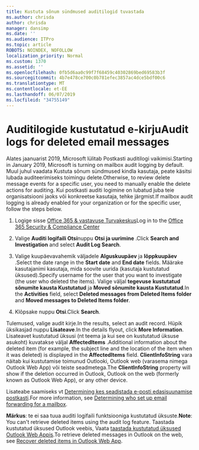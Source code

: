 ```yaml
---
title: Kustuta sõnum sündmused auditilogid tuvastada
ms.author: chrisda
author: chrisda
manager: dansimp
ms.date: ''
ms.audience: ITPro
ms.topic: article
ROBOTS: NOINDEX, NOFOLLOW
localization_priority: Normal
ms.custom: 1370
ms.assetid: ''
ms.openlocfilehash: 0fb5d6aa0c99f7f68459c40302869bed69583b3f
ms.sourcegitcommit: 4b7e478ce700c0b781efec3857ac4dce5bdf00c6
ms.translationtype: MT
ms.contentlocale: et-EE
ms.lasthandoff: 06/07/2019
ms.locfileid: "34755149"
---
```

# <a name="audit-logs-for-deleted-email-messages"></a><span data-ttu-id="56151-102">Auditilogide kustutatud e-kirju</span><span class="sxs-lookup"><span data-stu-id="56151-102">Audit logs for deleted email messages</span></span>

<span data-ttu-id="56151-103">Alates jaanuarist 2019, Microsoft lülitab Postkasti auditilogi vaikimisi.</span><span class="sxs-lookup"><span data-stu-id="56151-103">Starting in January 2019, Microsoft is turning on mailbox audit logging by default.</span></span> <span data-ttu-id="56151-104">Muul juhul vaadata Kustuta sõnum sündmused kindla kasutaja, peate käsitsi lubada auditeerimiseks toimingu delete.</span><span class="sxs-lookup"><span data-stu-id="56151-104">Otherwise, to review delete message events for a specific user, you need to manually enable the delete actions for auditing.</span></span> <span data-ttu-id="56151-105">Kui postkasti auditi logimine on lubatud juba teie organisatsiooni jaoks või konkreetse kasutaja, tehke järgmist.</span><span class="sxs-lookup"><span data-stu-id="56151-105">If mailbox audit logging is already enabled for your organization or for the specific user, follow the steps below.</span></span>

1. <span data-ttu-id="56151-106">Logige sisse [Office 365 & vastavuse Turvakeskus](https://protection.office.com/)</span><span class="sxs-lookup"><span data-stu-id="56151-106">Log in to the [Office 365 Security & Compliance Center](https://protection.office.com/)</span></span>

2. <span data-ttu-id="56151-107">Valige **Auditi logifaili Otsi**nuppu **Otsi ja uurimine** .</span><span class="sxs-lookup"><span data-stu-id="56151-107">Click **Search and Investigation** and select **Audit Log Search**.</span></span>

3. <span data-ttu-id="56151-108">Valige kuupäevavahemik väljadele **Alguskuupäev** ja **lõppkuupäev** .</span><span class="sxs-lookup"><span data-stu-id="56151-108">Select the date range in the **Start date** and **End date** fields.</span></span> <span data-ttu-id="56151-109">Määrake kasutajanimi kasutaja, mida soovite uurida (kasutaja kustutatud üksused).</span><span class="sxs-lookup"><span data-stu-id="56151-109">Specify username for the user that you want to investigate (the user who deleted the items).</span></span> <span data-ttu-id="56151-110">Valige väljal **tegevuse** **kustutatud sõnumite kausta Kustutatud** ja **Moved sõnumite kausta Kustutatud**.</span><span class="sxs-lookup"><span data-stu-id="56151-110">In the **Activities** field, select **Deleted messages from Deleted Items folder** and **Moved messages to Deleted Items folder**.</span></span>

4. <span data-ttu-id="56151-111">Klõpsake nuppu **Otsi**.</span><span class="sxs-lookup"><span data-stu-id="56151-111">Click **Search**.</span></span>

<span data-ttu-id="56151-112">Tulemused, valige audit kirje.</span><span class="sxs-lookup"><span data-stu-id="56151-112">In the results, select an audit record.</span></span> <span data-ttu-id="56151-113">Hüpik üksikasjad nuppu **Lisateave**.</span><span class="sxs-lookup"><span data-stu-id="56151-113">In the details flyout, click **More Information**.</span></span> <span data-ttu-id="56151-114">Lisateavet kustutatud üksusi (nt teema ja kui see on kustutatud üksuse asukoht) kuvatakse väljal **AffectedItems** .</span><span class="sxs-lookup"><span data-stu-id="56151-114">Additional information about the deleted item (for example, the subject line and the location of the item when it was deleted) is displayed in the **AffectedItems** field.</span></span> <span data-ttu-id="56151-115">**ClientInfoString** vara näitab kui kustutamise toimunud Outlooki, Outlook web (varasema nimega Outlook Web App) või teiste seadmetega.</span><span class="sxs-lookup"><span data-stu-id="56151-115">The **ClientInfoString** property will show if the deletion occurred in Outlook, Outlook on the web (formerly known as Outlook Web App), or any other device.</span></span>

<span data-ttu-id="56151-116">Lisateabe saamiseks vt [Determining kes seadistada e-posti edasisuunamise postkasti](https://docs.microsoft.com/office365/securitycompliance/auditing-troubleshooting-scenarios#determining-if-a-user-deleted-email-items).</span><span class="sxs-lookup"><span data-stu-id="56151-116">For more information, see [Determining who set up email forwarding for a mailbox](https://docs.microsoft.com/office365/securitycompliance/auditing-troubleshooting-scenarios#determining-if-a-user-deleted-email-items).</span></span>

<span data-ttu-id="56151-117">**Märkus**: te ei saa tuua auditi logifaili funktsiooniga kustutatud üksuste.</span><span class="sxs-lookup"><span data-stu-id="56151-117">**Note**: You can't retrieve deleted items using the audit log feature.</span></span> <span data-ttu-id="56151-118">Taastada kustutatud üksused Outlook veebis, Vaata [taastada kustutatud üksused Outlook Web Appis](https://support.office.com/article/C3D8FC15-EEEF-4F1C-81DF-E27964B7EDD4).</span><span class="sxs-lookup"><span data-stu-id="56151-118">To retrieve deleted messages in Outlook on the web, see [Recover deleted items in Outlook Web App](https://support.office.com/article/C3D8FC15-EEEF-4F1C-81DF-E27964B7EDD4).</span></span>
